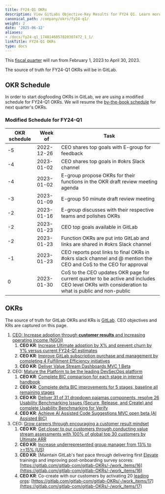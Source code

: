 ```yaml
---
title: FY24-Q1 OKRs
description: View GitLabs Objective-Key Results for FY24 Q1. Learn more here!
canonical_path: /company/okrs/fy24-q1/
weight: 2
date: '2025-06-12'
aliases:
- /docs/fy24-q1_1748146057820307472_1_1/
linkTitle: FY24-Q1 OKRs
type: docs
---
```


This [fiscal quarter](/handbook/finance/#fiscal-year) will run from February 1, 2023 to April 30, 2023.

The source of truth for FY24-Q1 OKRs will be in GitLab.

## OKR Schedule

In order to start dogfooding OKRs in GitLab, we are using a modified schedule for FY24-Q1 OKRs.
We will resume the [by-the-book schedule](/handbook/company/okrs/#okr-process-at-gitlab) for next quarter's OKRs.

### Modified Schedule for FY24-Q1

| OKR schedule | Week of | Task |
| ------ | ------ | ------ |
| -5 | 2022-12-26 | CEO shares top goals with E-group for feedback |
| -4 | 2023-01-02 | CEO shares top goals in #okrs Slack channel |
| -4 | 2023-01-02 | E-group propose OKRs for their functions in the OKR draft review meeting agenda |
| -3 | 2023-01-09 | E-group 50 minute draft review meeting |
| -2 | 2023-01-16 | E-group discusses with their respective teams and polishes OKRs |
| -2 | 2023-01-23 | CEO top goals available in GitLab |
| -2 | 2023-01-23 | Function OKRs are put into GitLab and links are shared in #okrs Slack channel |
| -1 | 2023-01-23 | CEO reports post links to final OKRs in #okrs slack channel and @ mention the CEO and CoS to the CEO for approval |
| 0  | 2023-01-30 | CoS to the CEO updates OKR page for current quarter to be active and includes CEO level OKRs with consideration to what is public and non-public |

## OKRs

The source of truth for GitLab OKRs and KRs is [GitLab](https://gitlab.com/gitlab-com/gitlab-OKRs/-/issues/?sort=created_date&state=opened&type%5B%5D=key_result&label_name%5B%5D=CEO%20OKR&first_page_size=20). CEO objectives and KRs are captured on this page.

1. [CEO: Increase adoption through **customer results** and increasing operating income (NGOI)](https://gitlab.com/gitlab-com/gitlab-OKRs/-/work_items/5)
   1. **CEO KR**: [Increase Ultimate adoption by X% and prevent churn by Y% versus current FY24-Q1 estimates](https://gitlab.com/gitlab-com/gitlab-OKRs/-/work_items/8)
   1. **CEO KR**: [Improve GitLab subscription purchase and management by completing 4 Fulfillment Efficiency initiatives](https://gitlab.com/gitlab-com/gitlab-OKRs/-/work_items/9)
   1. **CEO KR**: [Deliver Value Stream Dashboards MVC 1 Beta](https://gitlab.com/gitlab-com/gitlab-OKRs/-/work_items/10)
1. CEO: [Mature the Platform to be the leading DevSecOps platform](https://gitlab.com/gitlab-com/gitlab-OKRs/-/work_items/6)
   1. **CEO KR**: [Complete BIC comparison for each stage in internal handbook](https://gitlab.com/gitlab-com/gitlab-OKRs/-/work_items/11)
   1. **CEO KR**: [Complete delta BIC improvements for 5 stages, baseline all remaining stages](https://gitlab.com/gitlab-com/gitlab-OKRs/-/work_items/12)
   1. **CEO KR**: [Deliver 31 of 31 dropdown pajamas components, resolve 26 Usability Benchmarking Issues (Secure, Release, and Create) and complete Usability Benchmarking for Verify](https://gitlab.com/gitlab-com/gitlab-OKRs/-/work_items/13)
   1. **CEO KR**: [Achieve AI Assisted Code Suggestions MVC open beta (AI Assisted BIC)](https://gitlab.com/gitlab-com/gitlab-OKRs/-/work_items/14)
1. CEO: [Grow careers through encouraging a customer result mindset](https://gitlab.com/gitlab-com/gitlab-OKRs/-/work_items/7)
   1. **CEO KR**: [Get closer to our customers through conducting value stream assessments with 100% of global top 30 customers by Ultimate ARR](https://gitlab.com/gitlab-com/gitlab-OKRs/-/work_items/15)
   1. **CEO KR**: [Increase underrepresented group manager from 13% to >=15% (US)](https://gitlab.com/gitlab-com/gitlab-OKRs/-/work_items/1252)
   1. **CEO KR**: [Maintain GitLab's fast pace through delivering first [Elevate](/handbook/people-group/learning-and-development/elevate-programs/) trainings and improving post-onboarding survey scores: [https://gitlab.com/gitlab-com/gitlab-OKRs/-/work_items/16](https://gitlab.com/gitlab-com/gitlab-OKRs/-/work_items/16)
   1. **CEO KR**: Co-create with our customers by activating 20 [leading orgs](/handbook/marketing/developer-relations/leading-organizations): [https://gitlab.com/gitlab-com/gitlab-OKRs/-/work_items/17](https://gitlab.com/gitlab-com/gitlab-OKRs/-/work_items/17)
